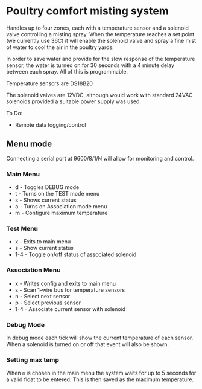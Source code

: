 # Poultry comfort misting system

Handles up to four zones, each with a temperature sensor and a
solenoid valve controlling a misting spray.  When the temperature
reaches a set point (we currently use 36C) it will enable the
solenoid valve and spray a fine mist of water to cool the air
in the poultry yards.

In order to save water and provide for the slow response of the
temperature sensor, the water is turned on for 30 seconds with a
4 minute delay between each spray.  All of this is programmable.

Temperature sensors are DS18B20

The solenoid valves are 12VDC, although would work with standard
24VAC solenoids provided a suitable power supply was used.

To Do:

- Remote data logging/control

## Menu mode

Connecting a serial port at 9600/8/1/N will allow for monitoring
and control.

### Main Menu

* d - Toggles DEBUG mode
* t - Turns on the TEST mode menu
* s - Shows current status
* a - Turns on Association mode menu
* m - Configure maximum temperature

### Test Menu

* x - Exits to main menu
* s - Show current status
* 1-4 - Toggle on/off status of associated solenoid

### Association Menu

* x - Writes config and exits to main menu
* s - Scan 1-wire bus for temperature sensors
* n - Select next sensor
* p - Select previous sensor
* 1-4 - Associate current sensor with solenoid

### Debug Mode

In debug mode each tick will show the current temperature of each sensor.  When a solenoid is turned on or off that event will also be shown.

### Setting max temp

When `m` is chosen in the main menu the system waits for up to 5 seconds for a valid float to be entered.  This is then saved as the maximum temperature.

